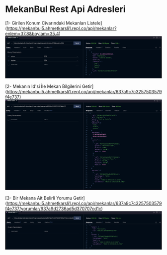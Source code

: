 # MekanBul Rest Api Adresleri

[1- Girilen Konum Civarındaki Mekanları Listele]
(https://mekanbul5.ahmetkarsli1.repl.co/api/mekanlar?enlem=37.8&boylam=35.4)
![](resimler/Mekan%20Listele.png)

[2- Mekanın Id'si İle Mekan Bilgilerini Getir]
(https://mekanbul5.ahmetkarsli1.repl.co/api/mekanlar/637a9c7c3257503579f4e737)
![](resimler/Mekan%20Getir.png)

[3- Bir Mekana Ait Belirli Yorumu Getir]
(https://mekanbul5.ahmetkarsli1.repl.co/api/mekanlar/637a9c7c3257503579f4e737/yorumlar/637a9d2736ad5d370707cd1c)
![](resimler/Yorum%20Getir.png)